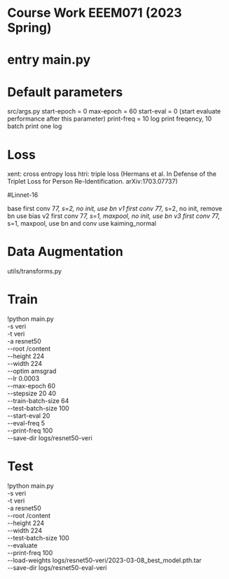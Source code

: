 # Course Work EEEM071 (2023 Spring)


# entry main.py

# Default parameters

src/args.py
start-epoch = 0
max-epoch = 60
start-eval = 0 (start evaluate performance after this parameter)
print-freq = 10 log print freqency, 10 batch print one log


# Loss
xent: cross entropy loss
htri: triple loss (Hermans et al. In Defense of the Triplet Loss for Person Re-Identification. arXiv:1703.07737)


#Linnet-16

base first conv 7*7, s=2, no init, use bn
v1 first conv 7*7, s=2, no init, remove bn use bias
v2 first conv 7*7, s=1, maxpool, no init, use bn
v3 first conv 7*7, s=1, maxpool, use bn and conv use kaiming_normal

# Data Augmentation

utils/transforms.py

# Train 
!python main.py \
-s veri \
-t veri \
-a resnet50 \
--root /content \
--height 224 \
--width 224 \
--optim amsgrad \
--lr 0.0003 \
--max-epoch 60 \
--stepsize 20 40 \
--train-batch-size 64 \
--test-batch-size 100 \
--start-eval 20 \
--eval-freq 5 \
--print-freq 100 \
--save-dir logs/resnet50-veri


# Test
!python main.py \
-s veri \
-t veri \
-a resnet50 \
--root /content \
--height 224 \
--width 224 \
--test-batch-size 100 \
--evaluate \
--print-freq 100 \
--load-weights logs/resnet50-veri/2023-03-08_best_model.pth.tar \
--save-dir logs/resnet50-eval-veri
